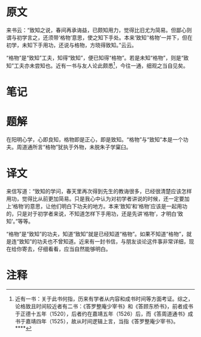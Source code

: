 # 原文
来书云：“致知之说，春间再承诲益，已颇知用力，觉得比旧尤为简易。但鄙心则谓与初学言之，还须带‘格物’意思，使之知下手处。本来‘致知’‘格物’一并下，但在初学，未知下手用功，还说与格物，方晓得致知。”云云。

“格物”是“致知”工夫，知得“致知”，便已知得“格物”。若是未知“格物”，则是“致知”工夫亦未尝知也。近有一书与友人论此颇悉[^1]，今往一通，细观之当自见矣。
# 笔记

# 题解
在阳明心学，心即良知，格物即是正心，即是致知。“格物”与“致知”本是一个功夫。周道通所言“格物”犹执于外物，未脱朱子学窠臼。
# 译文
来信写道：“致知的学问，春天里再次得到先生的教诲很多，已经很清楚应该怎样用功，觉得比从前更加简易。只是我心中认为对初学者讲说的时候，还一定要加上‘格物’的意思，让他们明白下功夫的地方。本来‘致知’和‘格物’应该是一起用功的，只是对于初学者来说，不知道怎样下手用功，还是先讲‘格物’，才明白‘致知’。”等等。

“格物”是“致知”的功夫，知道“致知”就是已经知道“格物”。如果不知道“格物”，就是连“致知”的功夫也不曾知道。近来有一封书信，与朋友谈论这件事非常详细，现在给你寄去，仔细看看，应当自然能够明白。
# 注释

[^1]: 近有一书：关于此书何指，历来有学者从内容和成书时间等方面考证。综之，论格致且时间较近者有二书：《答罗整庵少宰书》和《答顾东桥书》，前者成书于正德十五年（1520），后者约在嘉靖五年（1526）后，而《答周道通书》成书于嘉靖四年（1525），故从时间逻辑上言，当指《答罗整庵少宰书》。****
